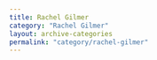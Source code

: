 ```yaml
---
title: Rachel Gilmer
category: "Rachel Gilmer"
layout: archive-categories
permalink: "category/rachel-gilmer"
---
```

